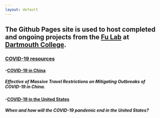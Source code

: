 ```yaml
---
layout: default
---
```


## The Github Pages site is used to host completed and ongoing projects from the [Fu Lab](https://www.dartmouth.edu/~fengfu/) at [Dartmouth College](https://home.dartmouth.edu/).

### [COVID-19 resources](https://fudab.github.io/covid-19)

#### -[COVID-19 in China](https://fudab.github.io/covid-19/china)

##### Effective of Massive Travel Restrictions on Mitigating Outbreaks of COVID-19 in China.

#### -[COVID-19 in the United States](https://fudab.github.io/covid-19/us)

##### When and how will the COVID-19 pandemic end in the United States?
